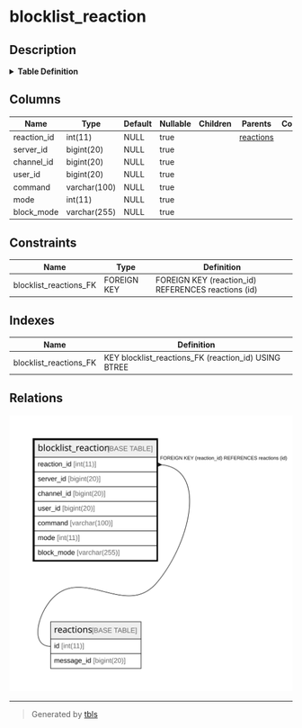 # blocklist_reaction

## Description

<details>
<summary><strong>Table Definition</strong></summary>

```sql
CREATE TABLE `blocklist_reaction` (
  `reaction_id` int(11) DEFAULT NULL,
  `server_id` bigint(20) DEFAULT NULL,
  `channel_id` bigint(20) DEFAULT NULL,
  `user_id` bigint(20) DEFAULT NULL,
  `command` varchar(100) DEFAULT NULL,
  `mode` int(11) DEFAULT NULL,
  `block_mode` varchar(255) DEFAULT NULL,
  KEY `blocklist_reactions_FK` (`reaction_id`),
  CONSTRAINT `blocklist_reactions_FK` FOREIGN KEY (`reaction_id`) REFERENCES `reactions` (`id`) ON DELETE CASCADE ON UPDATE CASCADE
) ENGINE=InnoDB DEFAULT CHARSET=utf8mb4
```

</details>

## Columns

| Name | Type | Default | Nullable | Children | Parents | Comment |
| ---- | ---- | ------- | -------- | -------- | ------- | ------- |
| reaction_id | int(11) | NULL | true |  | [reactions](reactions.md) |  |
| server_id | bigint(20) | NULL | true |  |  |  |
| channel_id | bigint(20) | NULL | true |  |  |  |
| user_id | bigint(20) | NULL | true |  |  |  |
| command | varchar(100) | NULL | true |  |  |  |
| mode | int(11) | NULL | true |  |  |  |
| block_mode | varchar(255) | NULL | true |  |  |  |

## Constraints

| Name | Type | Definition |
| ---- | ---- | ---------- |
| blocklist_reactions_FK | FOREIGN KEY | FOREIGN KEY (reaction_id) REFERENCES reactions (id) |

## Indexes

| Name | Definition |
| ---- | ---------- |
| blocklist_reactions_FK | KEY blocklist_reactions_FK (reaction_id) USING BTREE |

## Relations

![er](blocklist_reaction.svg)

---

> Generated by [tbls](https://github.com/k1LoW/tbls)
